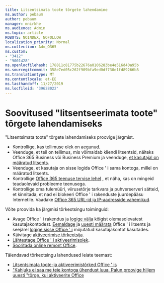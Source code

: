 ```yaml
---
title: Litsentsimata toote tõrgete lahendamine
ms.author: pebaum
author: pebaum
manager: mnirkhe
ms.audience: Admin
ms.topic: article
ROBOTS: NOINDEX, NOFOLLOW
localization_priority: Normal
ms.collection: Adm_O365
ms.custom:
- "3412"
- "9001428"
ms.openlocfilehash: 178811c81775b22676a0106283be4e516d40a95b
ms.sourcegitcommit: 358e7ed05c262f909bfa9ed0df730e1fd89266b8
ms.translationtype: MT
ms.contentlocale: et-EE
ms.lasthandoff: 11/27/2019
ms.locfileid: "39628022"
---
```

# <a name="suggestions-for-solving-unlicensed-product-errors"></a>Soovitused "litsentseerimata toote" tõrgete lahendamiseks

"Litsentsimata toote" tõrgete lahendamiseks proovige järgmist.

- Kontrollige, kas tellimuse olek on aegunud.
- Veenduge, et teil on tellimus, mis võimaldab kliendi litsentsid, näiteks Office 365 Business või Business Premium ja veenduge, [et kasutajal on määratud litsents](https://docs.microsoft.com/office365/admin/subscriptions-and-billing/assign-licenses-to-users). 
- Veenduge, et kasutaja on sisse logida Office ' i sama kontoga, millel on määratud litsents.
- Kontrollige [Office 365 teenuse tervise lehel](https://docs.microsoft.com/office365/enterprise/view-service-health) , et näha, kas on mingeid teadaolevaid probleeme teenusega.
- Kontrollige oma tulemüüri, viirusetõrje tarkvara ja puhverserveri sätteid, et kinnitada, et nad ei blokeeri Office ' i rakenduste juurdepääsu Internetile. Vaadake [Office 365 URL-id ja IP-aadresside vahemikud](https://docs.microsoft.com/office365/enterprise/urls-and-ip-address-ranges).

Võite proovida ka järgmisi tõrkeotsingu toiminguid: 

- Avage Office ' i rakendus ja [logige välja](https://support.office.com/article/5a20dc11-47e9-4b6f-945d-478cb6d92071) kõigist olemasolevatest kasutajakontodest. [Eemaldage](https://docs.microsoft.com/office365/admin/manage/remove-licenses-from-users) ja [uuesti määrata](https://docs.microsoft.com/office365/admin/manage/assign-licenses-to-users) Office ' i litsents ja seejärel [logige sisse Office ' i](https://support.office.com/article/628ea040-f265-49de-b986-be09c3ebf8a9) mõjutatud kasutajakontot kasutades.
- Käivitage [aktiveerimise tõrkeotsija](https://aka.ms/SARA-OfficeActivation-Alchemy).
- [Lähtestage Office ' i aktiveerimisolek](https://docs.microsoft.com/office365/troubleshoot/activation/reset-office-365-proplus-activation-state). 
- [Sooritada online remont Office](https://support.office.com/Article/7821d4b6-7c1d-4205-aa0e-a6b40c5bb88b).

Täiendavad tõrkeotsingu lahendused leiate teemast: 

- [Litsentsimata toote-ja aktiveerimistõrked Office ' is](https://support.office.com/Article/0d23d3c0-c19c-4b2f-9845-5344fedc4380)
- ["Kahjuks ei saa me teie kontoga ühendust luua. Palun proovige hiljem uuesti "tõrge, kui aktiveerite Office](https://docs.microsoft.com/office/troubleshoot/activation-installation/issue-when-activate-office-from-office-365)
